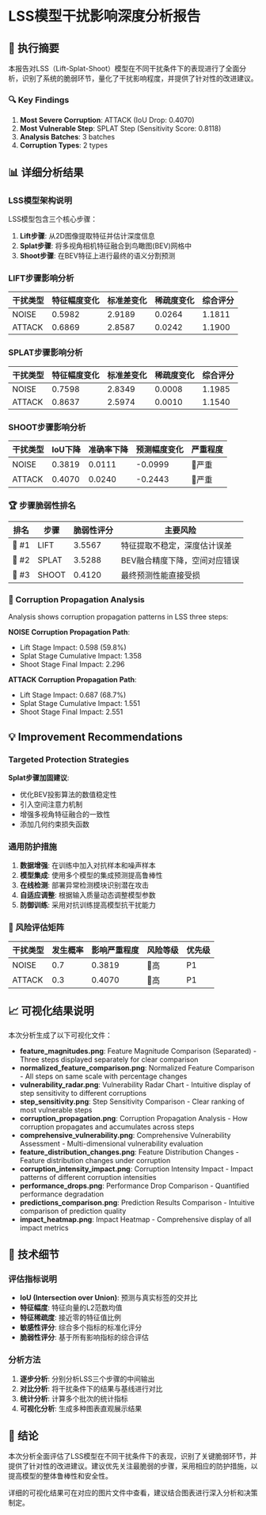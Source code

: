 # LSS模型干扰影响深度分析报告

## 🎯 执行摘要

本报告对LSS（Lift-Splat-Shoot）模型在不同干扰条件下的表现进行了全面分析，识别了系统的脆弱环节，量化了干扰影响程度，并提供了针对性的改进建议。

### 🔍 Key Findings

1. **Most Severe Corruption**: ATTACK (IoU Drop: 0.4070)
2. **Most Vulnerable Step**: SPLAT Step (Sensitivity Score: 0.8118)
3. **Analysis Batches**: 3 batches
4. **Corruption Types**: 2 types

## 📊 详细分析结果

### LSS模型架构说明

LSS模型包含三个核心步骤：
1. **Lift步骤**: 从2D图像提取特征并估计深度信息
2. **Splat步骤**: 将多视角相机特征融合到鸟瞰图(BEV)网格中
3. **Shoot步骤**: 在BEV特征上进行最终的语义分割预测

### LIFT步骤影响分析

| 干扰类型 | 特征幅度变化 | 标准差变化 | 稀疏度变化 | 综合评分 |
|---------|-------------|------------|------------|--------|
| NOISE | 0.5982 | 2.9189 | 0.0264 | 1.1811 |
| ATTACK | 0.6869 | 2.8587 | 0.0242 | 1.1900 |

### SPLAT步骤影响分析

| 干扰类型 | 特征幅度变化 | 标准差变化 | 稀疏度变化 | 综合评分 |
|---------|-------------|------------|------------|--------|
| NOISE | 0.7598 | 2.8349 | 0.0008 | 1.1985 |
| ATTACK | 0.8637 | 2.5974 | 0.0010 | 1.1540 |

### SHOOT步骤影响分析

| 干扰类型 | IoU下降 | 准确率下降 | 预测幅度变化 | 严重程度 |
|---------|---------|------------|-------------|--------|
| NOISE | 0.3819 | 0.0111 | -0.0999 | 🔴严重 |
| ATTACK | 0.4070 | 0.0240 | -0.2443 | 🔴严重 |

### 🏆 步骤脆弱性排名

| 排名 | 步骤 | 脆弱性评分 | 主要风险 |
|------|------|-----------|--------|
| 🥇 #1 | LIFT | 3.5567 | 特征提取不稳定，深度估计误差 |
| 🥈 #2 | SPLAT | 3.5288 | BEV融合精度下降，空间对应错误 |
| 🥉 #3 | SHOOT | 0.4120 | 最终预测性能直接受损 |

### 🔄 Corruption Propagation Analysis

Analysis shows corruption propagation patterns in LSS three steps:

**NOISE Corruption Propagation Path**:
- Lift Stage Impact: 0.598 (59.8%)
- Splat Stage Cumulative Impact: 1.358
- Shoot Stage Final Impact: 2.296

**ATTACK Corruption Propagation Path**:
- Lift Stage Impact: 0.687 (68.7%)
- Splat Stage Cumulative Impact: 1.551
- Shoot Stage Final Impact: 2.551

## 💡 Improvement Recommendations

### Targeted Protection Strategies

**Splat步骤加固建议**:
- 优化BEV投影算法的数值稳定性
- 引入空间注意力机制
- 增强多视角特征融合的一致性
- 添加几何约束损失函数

### 通用防护措施

1. **数据增强**: 在训练中加入对抗样本和噪声样本
2. **模型集成**: 使用多个模型的集成预测提高鲁棒性
3. **在线检测**: 部署异常检测模块识别潜在攻击
4. **自适应调整**: 根据输入质量动态调整模型参数
5. **防御训练**: 采用对抗训练提高模型抗干扰能力

### 🚨 风险评估矩阵

| 干扰类型 | 发生概率 | 影响严重程度 | 风险等级 | 优先级 |
|---------|---------|-------------|---------|-------|
| NOISE | 0.7 | 0.3819 | 🔴高 | P1 |
| ATTACK | 0.3 | 0.4070 | 🔴高 | P1 |

## 📈 可视化结果说明

本次分析生成了以下可视化文件：

- **feature_magnitudes.png**: Feature Magnitude Comparison (Separated) - Three steps displayed separately for clear comparison
- **normalized_feature_comparison.png**: Normalized Feature Comparison - All steps on same scale with percentage changes
- **vulnerability_radar.png**: Vulnerability Radar Chart - Intuitive display of step sensitivity to different corruptions
- **step_sensitivity.png**: Step Sensitivity Comparison - Clear ranking of most vulnerable steps
- **corruption_propagation.png**: Corruption Propagation Analysis - How corruption propagates and accumulates across steps
- **comprehensive_vulnerability.png**: Comprehensive Vulnerability Assessment - Multi-dimensional vulnerability evaluation
- **feature_distribution_changes.png**: Feature Distribution Changes - Feature distribution changes under corruption
- **corruption_intensity_impact.png**: Corruption Intensity Impact - Impact patterns of different corruption intensities
- **performance_drops.png**: Performance Drop Comparison - Quantified performance degradation
- **predictions_comparison.png**: Prediction Results Comparison - Intuitive comparison of prediction quality
- **impact_heatmap.png**: Impact Heatmap - Comprehensive display of all impact metrics

## 🔧 技术细节

### 评估指标说明

- **IoU (Intersection over Union)**: 预测与真实标签的交并比
- **特征幅度**: 特征向量的L2范数均值
- **特征稀疏度**: 接近零的特征值比例
- **敏感性评分**: 综合多个指标的标准化评分
- **脆弱性评分**: 基于所有影响指标的综合评估

### 分析方法

1. **逐步分析**: 分别分析LSS三个步骤的中间输出
2. **对比分析**: 将干扰条件下的结果与基线进行对比
3. **统计分析**: 计算多个批次的统计指标
4. **可视化分析**: 生成多种图表直观展示结果

## 📝 结论

本次分析全面评估了LSS模型在不同干扰条件下的表现，识别了关键脆弱环节，并提供了针对性的改进建议。建议优先关注最脆弱的步骤，采用相应的防护措施，以提高模型的整体鲁棒性和安全性。

详细的可视化结果可在对应的图片文件中查看，建议结合图表进行深入分析和决策制定。
